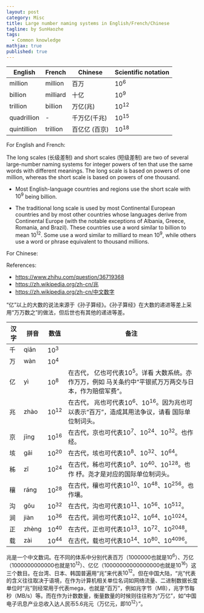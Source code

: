 ```yaml
---
layout: post
category: Misc
title: Large number naming systems in English/French/Chinese
tagline: by SunHaozhe
tags: 
  - Common knowledge
mathjax: true
published: true
---
```


| English     | French   | Chinese | Scientific notation |
|-------------|----------|---------|---------------------|
| million     | million  | 百万    | $10^6$              |
| billion     | milliard | 十亿    | $10^9$              |
| trillion    | billion  | 万亿(兆)    | $10^{12}$           |
| quadrillion | -        | 千万亿(千兆)       | $10^{15}$           |
| quintillion | trillion | 百亿亿 (百京)      | $10^{18}$           |

For English and French:

The long scales (长级差制) and short scales (短级差制) are two of several large-number naming systems for integer powers 
of ten that use the same words with different meanings. The long scale is based on powers of 
one million, whereas the short scale is based on powers of one thousand.


* Most English-language countries and regions use the short scale with $10^9$ being billion. 

* The traditional long scale is used by most Continental European countries and by most other 
countries whose languages derive from Continental Europe (with the notable exceptions of Albania, 
Greece, Romania, and Brazil). These countries use a word similar to billion to mean $10^{12}$. Some 
use a word similar to milliard to mean $10^9$, while others use a word or phrase equivalent to thousand 
millions.

For Chinese:

References:
* https://www.zhihu.com/question/36719368 
* https://zh.wikipedia.org/zh-cn/兆 
* https://zh.wikipedia.org/zh-cn/中文数字 

“亿”以上的大数的说法来源于《孙子算经》。《孙子算经》在大数的递进等差上采用“万万数之”的做法，但后世也有其他的递进等差。

| 汉字 | 拼音  | 数值  | 备注                                                                                                   |
|----|-------|-------|---------------------------------------------------------------------------------------------------------|
| 千 | qiān  | $10^3$ |                                                                                                         |
| 万 | wàn   | $10^4$ |                                                                                                         |
| 亿 | yì    | $10^8$ | 在古代， 亿也可代表$10^5$。详看 大数系统。亦作万万，例如 马关条约中“平银贰万万两交与日本，作为赔偿军费”。 |
| 兆 | zhào  | $10^{12}$ | 在古代， 兆也可代表$10^6$、$10^{16}$。因为兆也可以表示“百万”，造成其用法争议，请看 国际单位制词头。     |
| 京 | jīng  | $10^{16}$ | 在古代，京也可代表$10^7$、$10^{24}$、$10^{32}$。也作 经。                                               |
| 垓 | gāi   | $10^{20}$ | 在古代，垓也可代表$10^8$、$10^{32}$、$10^{64}$。                                                        |
| 秭 | zǐ    | $10^{24}$ | 在古代，秭也可代表$10^9$、$10^{40}$、$10^{128}$。也作 杼。尧才是对应的国际单位制词头。                  |
| 穰 | ráng  | $10^{28}$ | 在古代，穰也可代表$10^{10}$、$10^{48}$、$10^{256}$。也作壤。                                            |
| 沟 | gōu   | $10^{32}$ | 在古代，沟也可代表$10^{11}$、$10^{56}$、$10^{512}$。                                                    |
| 涧 | jiàn  | $10^{36}$ | 在古代，涧也可代表$10^{12}$、$10^{64}$、$10^{1024}$。                                                   |
| 正 | zhèng | $10^{40}$ | 在古代，正也可代表$10^{13}$、$10^{72}$、$10^{2048}$。                                                   |
| 载 | zài   | $10^{44}$ | 在古代，载也可代表$10^{14}$、$10^{80}$、$10^{4096}$。                                                   |

兆是一个中文数词。在不同的体系中分别代表百万（1000000也就是$10^6$）、万亿（1000000000000也就是$10^{12}$）、亿亿（10000000000000000也就是$10^{16}$）这三个数目。在台湾、日本、韩国普遍用“兆”来代表$10^{12}$。但在中国大陆，“兆”代表的含义往往取决于语境，在作为计算机相关单位名词如网络流量、二进制数据长度单位时“兆”则经常用于代表mega，也就是“百万”，例如兆字节（MB），兆字节每秒（MB/s）等。而在作为计数数量，衡量数量的时候则往往称为“万亿”，如“中国电子讯息产业总收入达人民币5.6兆元（万亿元，即$10^{12}$）”。

